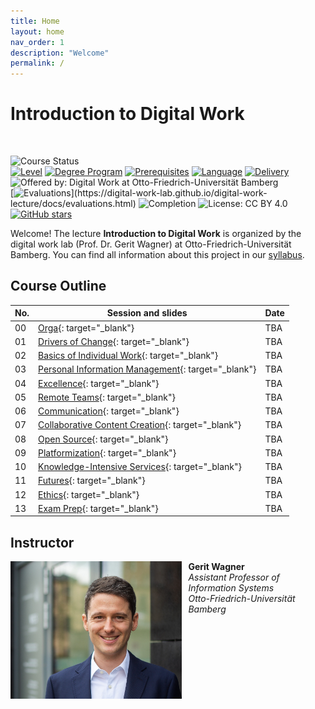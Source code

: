```yaml
---
title: Home
layout: home
nav_order: 1
description: "Welcome"
permalink: /
---
```


# Introduction to Digital Work

<br>

![Course Status](https://img.shields.io/badge/Course%20upcoming-Summer%20semester%202025-green)<br>
[![Level](https://img.shields.io/badge/Level-Bachelor-blue)](https://digital-work-lab.github.io/digital-work-lecture/docs/syllabus.html)
[![Degree Program](https://img.shields.io/badge/Degree%20Program-WI%20|%20ISM-blue)](https://digital-work-lab.github.io/digital-work-lecture/docs/syllabus.html)
[![Prerequisites](https://img.shields.io/badge/Prerequisites-None-blue)](https://digital-work-lab.github.io/digital-work-lecture/docs/syllabus.html)
[![Language](https://img.shields.io/badge/Language-Sessions%20in%20German,%20Materials%20in%20English-blue)](https://digital-work-lab.github.io/digital-work-lecture/docs/syllabus.html)
[![Delivery](https://img.shields.io/badge/Delivery-In%20person-blue)](https://digital-work-lab.github.io/digital-work-lecture/docs/syllabus.html)
![Offered by: Digital Work at Otto-Friedrich-Universität Bamberg](https://img.shields.io/badge/Offered%20by-%20Digital%20Work%20(Otto--Friedrich--Universit%C3%A4t%20Bamberg)-blue)<br>
[![Evaluations](https://img.shields.io/badge/Rating-★★★★★%20(4.8%20/%205)-yellow)](https://digital-work-lab.github.io/digital-work-lecture/docs/evaluations.html)
![Completion](https://img.shields.io/badge/Enrollment-30%20students-green)
![License: CC BY 4.0](https://img.shields.io/badge/License-CC%20BY%204.0-green.svg)
[![GitHub stars](https://img.shields.io/github/stars/digital-work-lab/digital-work-lecture.svg?style=social&label=Star)](https://github.com/digital-work-lab/digital-work-lecture/stargazers)

Welcome!
The lecture **Introduction to Digital Work** is organized by the digital work lab (Prof. Dr. Gerit Wagner) at Otto-Friedrich-Universität Bamberg.
You can find all information about this project in our [syllabus](docs/syllabus.html).

## Course Outline

| No. | Session and slides                                                                                      | Date       |
|-----|---------------------------------------------------------------------------------------------------------|------------|
| 00  | [Orga](output/00-orga.html){: target="_blank"}                                                          | TBA        |
| 01  | [Drivers of Change](output/01-drivers-of-change.html){: target="_blank"}                                | TBA        |
| 02  | [Basics of Individual Work](output/02-basics-of-individual-work.html){: target="_blank"}                | TBA        |
| 03  | [Personal Information Management](output/03-personal-information-management.html){: target="_blank"}    | TBA        |
| 04  | [Excellence](output/04-excellence.html){: target="_blank"}                                              | TBA        |
| 05  | [Remote Teams](output/05-remote-teams.html){: target="_blank"}                                          | TBA        |
| 06  | [Communication](output/06-communication.html){: target="_blank"}                                        | TBA        |
| 07  | [Collaborative Content Creation](output/07-collaborative-content-creation.html){: target="_blank"}      | TBA        |
| 08  | [Open Source](output/08-open-source.html){: target="_blank"}                                            | TBA        |
| 09  | [Platformization](output/09-platformization.html){: target="_blank"}                                    | TBA        |
| 10  | [Knowledge-Intensive Services](output/10-knowledge-intensive-services.html){: target="_blank"}          | TBA        |
| 11  | [Futures](output/11-futures.html){: target="_blank"}                                                    | TBA        |
| 12  | [Ethics](output/12-ethics.html){: target="_blank"}                                                      | TBA        |
| 13  | [Exam Prep](output/13-exam-prep.html){: target="_blank"}                                                | TBA        |

<!-- 
🎙️ Online
📋 Collect summaries for exam
-->

## Instructor

<img src="assets/gerit_wagner.jpg" alt="Gerit Wagner (Foto: Tim Kipphan)" style="height: 220px; float: left; padding-right: 10px;">

**Gerit Wagner**  
*Assistant Professor of Information Systems*  
*Otto-Friedrich-Universität Bamberg*

<br style="clear:both">

<!-- 
My name is Gerit Wagner, and I am your instructor. I enjoy coding, solving programming puzzles, and building tools that are useful for others. In this project, you can contribute to one of my most significant packages: [CoLRev](https://github.com/CoLRev-Environment/colrev). 
-->